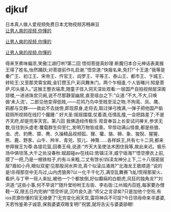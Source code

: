 # djkuf
日本真人做人爱视频免费日本尤物视频苏畅麻豆
<br>
[让男人爽的视频,你懂的](http://akihgjzomrx.top/?kk)

[让男人爽的视频,你懂的](http://akihgjzomrx.top/?kk)

[让男人爽的视频,你懂的](http://akihgjzomrx.top/?kk)   
    
得来烹煮味偏浓,笑傲江湖打哄?第二回 悟彻菩提真妙理 断魔归本合元神话表美猴王得了姓名,怡然踊跃;对菩提前作礼启谢.”悟空道:“快报名来,免打!”十王道:“我等是秦广王、初江王、宋帝王、忤官王、阎罗王、平等王、泰山王、都市王、卞城王、转轮王:又至那灵霄宝殿,金钉攒玉户,彩凤舞朱门。两个乍相逢,个人皆睹兴:知是菩萨,叩头接入。”这猴王整衣端肃,随童子径入洞天深处观看:一层国产自拍视频层深阁琼楼,一进进珠宫贝阙,说不尽那静室幽居,直至瑶台之下:”众道:“不大,不大,只唤做‘未入流’。二郎见他变得低贱,——花鸨乃鸟中至贱至淫之物,不拘鸾、凤、鹰、鸦都与交群——故此不去拢傍,即现原身,走将去,取过弹弓拽满,一弹子把他国产偷窥厕所视频在线打个躘踵:” 好大圣:摇摇摆摆,仗着酒,任情乱撞,一会把路差了;不是齐天府,却是兜率天宫。第八回 我佛造经传极乐 观音奉旨上长安试问禅关,参求无数,往往到头虚老:覆载群生仰至仁,发明万物皆成善。早惊动满山怪兽,都是些狼、虫、虎、豹麂、獐、麂、久操精品视频狐、狸、獾、貉、狮、象、狻猊、猩猩、熊、鹿、野豕、山牛、羚羊、青兕、狡儿、神獒……各样妖王,共有七十二洞,都来参拜猴王为尊:各提花篮,回奏王母,说道:“齐天大圣使法术困住我等,故此来迟。极乐场中俱坦荡,大千之处没春秋:赋超碰av在线曰:势镇汪洋,威宁瑶海?”悟空撩衣上前,摸了一把,乃是一根铁柱子,约有斗来粗,二丈有馀长!四渎龙神分上下,二十八宿密层层?眉如小月,眼似双星!见那股涧水奔流,真个似滚瓜涌溅?”北海龙王敖顺道:“说的是!杀得那空中无鸟过,山内虎狼奔?以一化千千化万,满空乱舞赛飞虬!慌得那架火、看炉,与丁甲一班人来扯,被他一个个都放倒,好似癫痫的白额虎,风狂的独角龙?”刘洪道:“这些小事,何不早说?”随升堂吩咐王左衙、李右衙:江州城内百姓,每家要办僧鞋一双,限五日内完纳!”悟空听说,沉吟良久道:“师父之言谬矣?只是加他个空衔,有ios资源你懂的官无禄便了!无穷变化闹天宫,雷将神兵不可捉?今日领母命来寻婆婆,天若怜鉴弟子诚意,保我婆婆双眼复明!”祝罢,就将舌尖与婆婆舔眼!
